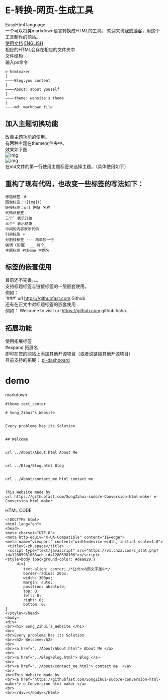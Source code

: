 # E-转换-网页-生成工具  
EasyHtml language  
一个可以将类markdown语言转换成HTML的工具。 
欢迎来访[我的博客](http://s-zh.space)，用这个工具制作的网站。   
[使用文档](https://github.com/SongZihui-sudo/e-Conversion-html-maker/blob/main/Use_documentation.md) [ENGLISH](https://github.com/SongZihui-sudo/e-Conversion-html-maker/blob/main/english.md)   
相应的HTML会存在相应的文件夹中  
文件结构  
输入ps命令
```
e-htmlmaker
|
————Blog:you content
|
————About: about youself
|
————theme: wensite's theme
|
————md: markdown file
```
## 加入主题切换功能   
改善主题功能的使用。  
有两种主题在theme文件夹中。  
效果如下图  
![img](https://pcsdata.baidu.com/thumbnail/e8838a97fo92ae672a4a759827e87949?fid=224912513-16051585-253462236053462&rt=pr&sign=FDTAER-yUdy3dSFZ0SVxtzShv1zcMqd-aH%2BcUg8%2BSfLhKQRPyFKbjuy0I2o%3D&expires=2h&chkv=0&chkbd=0&chkpc=&dp-logid=522531740795592441&dp-callid=0&time=1637143200&bus_no=26&size=c1600_u1600&quality=100&vuk=-&ft=video)  
![img](https://pcsdata.baidu.com/thumbnail/f31747a02h0227b6ae76ffa4b631f2fa?fid=224912513-16051585-581443497161907&rt=pr&sign=FDTAER-yUdy3dSFZ0SVxtzShv1zcMqd-tREA0mQy3V16fN3L9Ge83Xpt6EU%3D&expires=2h&chkv=0&chkbd=0&chkpc=&dp-logid=522531740795592441&dp-callid=0&time=1637143200&bus_no=26&size=c1600_u1600&quality=100&vuk=-&ft=video)  
在md文件的第一行使用主题标签来选择主题。（具体使用如下）  

## 重构了现有代码，也改变一些标签的写法如下：    
```
标题标签：#
图像标签：![img]()
链接标签：url 网址 名称
代码块标签：
三个` 表示开始  
三个* 表示结束  
中间的内容表示代码  
引用标签 > 
分割线标签 --- 再单独一行
强调（加粗） __ 两个_
主题标签 #theme 主题名
``` 
## 标签的嵌套使用   
目前还不完善。。。   
支持标题标签与链接标签的一层嵌套使用。  
例如：  
'###' url https://githubfast.com Github   
还有在正文中对标题标签的嵌套使用   
例如：
Welcome to visit url https://github.com github haha....    
## 拓展功能    
使用拓展标签   
#expand 拓展名   
即可在您的网站上添加其他开源项目（或者说链接其他开源项目）     
目前支持的拓展：
[pi-dashboard](https://github.com/nxez/pi-dashboard)      
# demo
markdown
```
#theme text_center

# Song_Zihui’s_Website 


Every problems has its Solution


## Welcome


url ../About/About.html About Me 


url ../Blog/Blog.html Blog 


url ../About/contact_me.html contact me  


This Website made by 
url https://githubfast.com/SongZihui-sudo/e-Conversion-html-maker e-Conversion html maker  
```
HTML CODE
```
<!DOCTYPE html>
<html lang="en">
<head>
<meta charset="UTF-8">
<meta http-equiv="X-UA-Compatible" content="IE=edge">
<meta name="viewport" content="width=device-width, initial-scale=1.0">
 <title>S-zh.space</title>
 <script type="text/javascript" src="https://v1.cnzz.com/z_stat.php?id=1280598106&web_id=1280598106"></script>
<style>body {background-color: #dea829;}
     div{
	    text-align: center; /*让div内部文字居中*/
	    border-radius: 20px;
	    width: 300px;
	    margin: auto;
	    position: absolute;
	    top: 0;
	    left: 0;
	    right: 0;
	    bottom: 0;
}
</style></head>
<body>
<div>
<br><h1> Song_Zihui’s_Website </h1>
<br>
<br>Every problems has its Solution
<br><h2> Welcome</h2>
<br>
<br><a href="../About/About.html"> About Me </a>
<br>
<br><a href="../Blog/Blog.html"> Blog </a>
<br>
<br><a href="../About/contact_me.html"> contact me  </a>
<br>
<br>This Website made by 
<br><a href="https://githubfast.com/SongZihui-sudo/e-Conversion-html-maker"> e-Conversion html maker </a>
<br>
<br></div></body></html>
```

